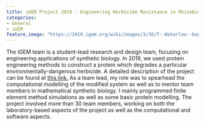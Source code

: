 ```yaml
---
title: iGEM Project 2019 - Engineering Herbicide Resistance in Rhizobia
categories:
- General
- iGEM
feature_image: "https://2019.igem.org/wiki/images/3/36/T--Waterloo--banner.jpeg"
---
```


The iGEM team is a student-lead research and design team, focusing on engineering applications of synthetic biology. In 2019, we used protein engineering methods to construct a protein which degrades a particular environmentally-dangerous herbicide. A detailed description of the project can be found at <a href="https://2019.igem.org/Team:Waterloo">this link.</a> As a team lead, my role was to spearhead the computational modelling of the modified system as well as to mentor team members in mathematical synthetic biology. I mainly programmed finite element method simulations as well as some basic protein modelling. The project involved more than 30 team members, working on both the laboratory-based aspects of the project as well as the computational and software aspects. 



